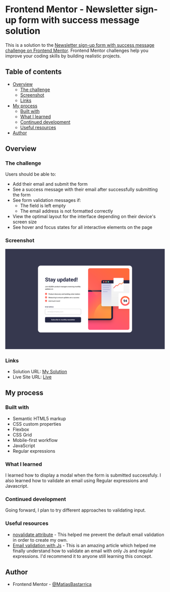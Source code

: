 # Frontend Mentor - Newsletter sign-up form with success message solution

This is a solution to the [Newsletter sign-up form with success message challenge on Frontend Mentor](https://www.frontendmentor.io/challenges/newsletter-signup-form-with-success-message-3FC1AZbNrv). Frontend Mentor challenges help you improve your coding skills by building realistic projects.

## Table of contents

- [Overview](#overview)
  - [The challenge](#the-challenge)
  - [Screenshot](#screenshot)
  - [Links](#links)
- [My process](#my-process)
  - [Built with](#built-with)
  - [What I learned](#what-i-learned)
  - [Continued development](#continued-development)
  - [Useful resources](#useful-resources)
- [Author](#author)

## Overview

### The challenge

Users should be able to:

- Add their email and submit the form
- See a success message with their email after successfully submitting the form
- See form validation messages if:
  - The field is left empty
  - The email address is not formatted correctly
- View the optimal layout for the interface depending on their device's screen size
- See hover and focus states for all interactive elements on the page

### Screenshot

![](./screenshot.png)

### Links

- Solution URL: [My Solution](https://your-solution-url.com)
- Live Site URL: [Live](https://matiasbastarrica.github.io/newsletter-sign-up/)

## My process

### Built with

- Semantic HTML5 markup
- CSS custom properties
- Flexbox
- CSS Grid
- Mobile-first workflow
- JavaScript
- Regular expressions

### What I learned

I learned how to display a modal when the form is submitted successfuly. I also learned how to validate an email using Regular expressions and Javascript.

### Continued development

Going forward, I plan to try different approaches to validating input.

### Useful resources

- [novalidate attribute](https://developer.mozilla.org/en-US/docs/Web/HTML/Reference/Elements/form#novalidate) - This helped me prevent the default email validation in order to create my own.
- [Email validation with Js](https://www.mailercheck.com/articles/email-validation-javascript) - This is an amazing article which helped me finally understand how to validate an email with only Js and regular expressions. I'd recommend it to anyone still learning this concept.

## Author

- Frontend Mentor - [@MatiasBastarrica](https://www.frontendmentor.io/profile/MatiasBastarrica)

